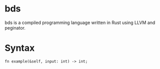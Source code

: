 # bds

bds is a compiled programming language written in Rust using LLVM and peginator.

# Syntax

```
fn example(&self, input: int) -> int;
```


